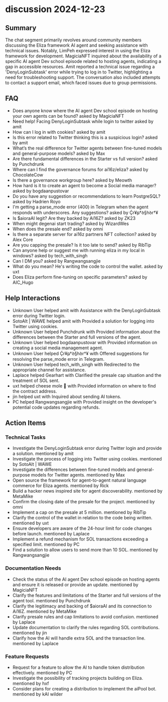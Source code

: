 # discussion 2024-12-23

## Summary
The chat segment primarily revolves around community members discussing the Eliza framework AI agent and seeking assistance with technical issues. Notably, LimPeh expressed interest in using the Eliza framework for development. MagiciaNFT inquired about the availability of a specific AI agent Dev school episode related to hosting agents, indicating a gap in accessible resources. Amit reported a technical issue regarding a 'DenyLoginSubtask' error while trying to log in to Twitter, highlighting a need for troubleshooting support. The conversation also included attempts to contact a support email, which faced issues due to group permissions.

## FAQ
- Does anyone know where the AI agent Dev school episode on hosting your own agents can be found? asked by MagiciaNFT
- Need help! Facing DenyLoginSubtask while login to twitter asked by amit
- How can I log in with cookies? asked by amit
- Is this error related to Twitter thinking this is a suspicious login? asked by amit
- What’s the real difference for Twitter agents between fine-tuned models and general-purpose models? asked by Max
- Are there fundamental differences in the Starter vs full version? asked by Punchdrunk
- Where can I find the governance forums for ai16z/eliza? asked by ChocolateCow
- Is there a governance workgroup here? asked by Meowth
- How hard is it to create an agent to become a Social media manager? asked by bogdaanpustovar
- Do you have any suggestion or recommendations to learn PostgreSQL? asked by Hadrien Royo
- I'm getting a parse_mode error (400) in Telegram when the agent responds with underscores. Any suggestions? asked by Ḉr¥ҏ†ꝺ§hꝺr†¥
- Is $aioraAI legit? Are they backed by Ai16Z? asked by ZK23
- When might degenai start trading? asked by WizardWes
- When does the presale end? asked by omni
- Is there a separate server for ai16z partners NFT collection? asked by Alex Core
- Are you capping the presale? Is it too late to send? asked by RibTip
- Can anyone help or suggest me with running eliza in my local in windows? asked by tech_with_singh
- Can I DM you? asked by Rangwangsangjie
- What do you mean? He's writing the code to control the wallet. asked by uxt
- Does Eliza perform fine-tuning on specific parameters? asked by AIC_Hugo

## Help Interactions
- Unknown User helped amit with Assistance with the DenyLoginSubtask error during Twitter login.
- SotoAlt | WAWE helped amit with Provided a solution for logging into Twitter using cookies.
- Unknown User helped Punchdrunk with Provided information about the differences between the Starter and full versions of the agent.
- Unknown User helped bogdaanpustovar with Provided information on creating a social media management agent.
- Unknown User helped Ḉr¥ҏ†ꝺ§hꝺr†¥ with Offered suggestions for resolving the parse_mode error in Telegram.
- Unknown User helped tech_with_singh with Redirected to the appropriate channel for assistance.
- Laplace helped Gearhart with Clarified the presale cap situation and the treatment of SOL sent.
- uxt helped cheese mole 🎯 with Provided information on where to find the contract address.
- jin helped uxt with Inquired about sending AI tokens.
- PC helped Rangwangsangjie with Provided insight on the developer's potential code updates regarding refunds.

## Action Items

### Technical Tasks
- Investigate the DenyLoginSubtask error during Twitter login and provide a solution. mentioned by amit
- Investigate the process of logging into Twitter using cookies. mentioned by SotoAlt | WAWE
- Investigate the differences between fine-tuned models and general-purpose models for Twitter agents. mentioned by Max
- Open source the framework for agent-to-agent natural language commerce for Eliza agents. mentioned by Rick
- Build a hacker news inspired site for agent discoverability. mentioned by MetaMike
- Confirm the closing date of the presale for the project. mentioned by omni
- Implement a cap on the presale at 5 million. mentioned by RibTip
- Clarify the control of the wallet in relation to the code being written. mentioned by uxt
- Ensure developers are aware of the 24-hour limit for code changes before launch. mentioned by Laplace
- Implement a refund mechanism for SOL transactions exceeding a specified limit. mentioned by PC
- Find a solution to allow users to send more than 10 SOL. mentioned by Rangwangsangjie

### Documentation Needs
- Check the status of the AI agent Dev school episode on hosting agents and ensure it is released or provide an update. mentioned by MagiciaNFT
- Clarify the features and limitations of the Starter and full versions of the agent tool. mentioned by Punchdrunk
- Clarify the legitimacy and backing of $aioraAI and its connection to Ai16Z. mentioned by MetaMike
- Clarify presale rules and cap limitations to avoid confusion. mentioned by Laplace
- Update documentation to clarify the rules regarding SOL contributions. mentioned by jin
- Clarify how the AI will handle extra SOL and the transaction line. mentioned by Laplace

### Feature Requests
- Request for a feature to allow the AI to handle token distribution effectively. mentioned by PC
- Investigate the possibility of tracking projects building on Eliza. mentioned by hxf
- Consider plans for creating a distribution to implement the aiPool bot. mentioned by kAI wilder